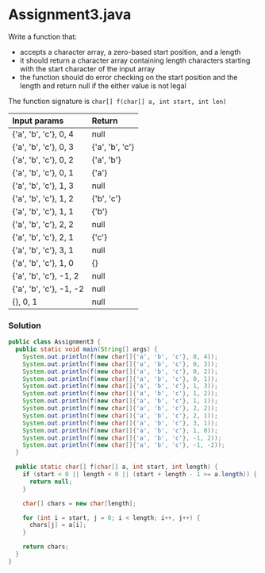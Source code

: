 # Assignment3.java

Write a function that:

* accepts a character array, a zero-based start position, and a length
* it should return a character array containing length characters starting with the start character of the input array
* the function should do error checking on the start position and the length and return null if the either value is not legal

The function signature is `char[] f(char[] a, int start, int len)`

| Input params | Return |
|:-------------|:-------------|
| {'a', 'b', 'c'}, 0, 4 | null |
| {'a', 'b', 'c'}, 0, 3 | {'a', 'b', 'c'} |
| {'a', 'b', 'c'}, 0, 2 | {'a', 'b'} |
| {'a', 'b', 'c'}, 0, 1 | {'a'} |
| {'a', 'b', 'c'}, 1, 3 | null |
| {'a', 'b', 'c'}, 1, 2 | {'b', 'c'} |
| {'a', 'b', 'c'}, 1, 1 | {'b'} |
| {'a', 'b', 'c'}, 2, 2 | null |
| {'a', 'b', 'c'}, 2, 1 | {'c'} |
| {'a', 'b', 'c'}, 3, 1 | null |
| {'a', 'b', 'c'}, 1, 0 | {} |
| {'a', 'b', 'c'}, -1, 2 | null |
| {'a', 'b', 'c'}, -1, -2 | null |
| {}, 0, 1 | null |

### Solution

```java
public class Assignment3 {
  public static void main(String[] args) {
    System.out.println(f(new char[]{'a', 'b', 'c'}, 0, 4));
    System.out.println(f(new char[]{'a', 'b', 'c'}, 0, 3));
    System.out.println(f(new char[]{'a', 'b', 'c'}, 0, 2));
    System.out.println(f(new char[]{'a', 'b', 'c'}, 0, 1));
    System.out.println(f(new char[]{'a', 'b', 'c'}, 1, 3));
    System.out.println(f(new char[]{'a', 'b', 'c'}, 1, 2));
    System.out.println(f(new char[]{'a', 'b', 'c'}, 1, 1));
    System.out.println(f(new char[]{'a', 'b', 'c'}, 2, 2));
    System.out.println(f(new char[]{'a', 'b', 'c'}, 2, 1));
    System.out.println(f(new char[]{'a', 'b', 'c'}, 3, 1));
    System.out.println(f(new char[]{'a', 'b', 'c'}, 1, 0));
    System.out.println(f(new char[]{'a', 'b', 'c'}, -1, 2));
    System.out.println(f(new char[]{'a', 'b', 'c'}, -1, -2));
  }

  public static char[] f(char[] a, int start, int length) {
    if (start < 0 || length < 0 || (start + length - 1 >= a.length)) {
      return null;
    }

    char[] chars = new char[length];

    for (int i = start, j = 0; i < length; i++, j++) {
      chars[j] = a[i];
    }

    return chars;
  }
}
```
